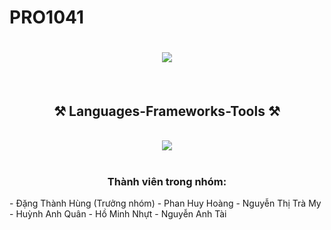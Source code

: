 # PRO1041
<h1 align="center">
    <img src="https://readme-typing-svg.herokuapp.com/?font=Righteous&size=35&center=true&vCenter=true&width=500&height=70&duration=4000&lines=Dự+án+1+🐧;+Quản+lý+cửa+hàng+thời+trang!;" />
</h1>
<br/>
<h2 align="center">⚒️ Languages-Frameworks-Tools ⚒️</h2>
<br/>
<div align="center">
    <img src="https://skillicons.dev/icons?i=java, sql" /><br>
</div>
<br/>
<h3 align="center">Thành viên trong nhóm:</h3>
- Đặng Thành Hùng (Trưởng nhóm)
- Phan Huy Hoàng
- Nguyễn Thị Trà My
- Huỳnh Anh Quân
- Hồ Minh Nhựt
- Nguyễn Anh Tài

